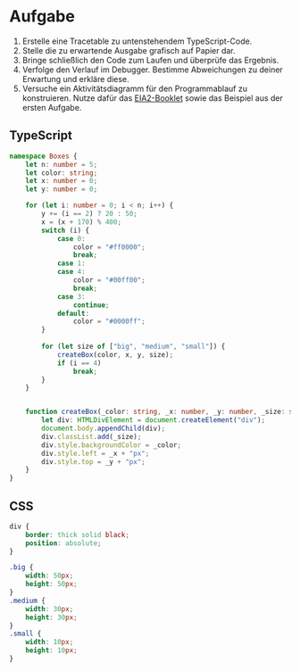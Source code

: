 # Aufgabe
1. Erstelle eine Tracetable zu untenstehendem TypeScript-Code.
1. Stelle die zu erwartende Ausgabe grafisch auf Papier dar.
1. Bringe schließlich den Code zum Laufen und überprüfe das Ergebnis.
1. Verfolge den Verlauf im Debugger. Bestimme Abweichungen zu deiner Erwartung und erkläre diese.
1. Versuche ein Aktivitätsdiagramm für den Programmablauf zu konstruieren. Nutze dafür das [EIA2-Booklet](https://https://github.com/JirkaDellOro/EIA2-Inverted/blob/master/X01_Appendix/EIA2-Inverted_Booklet.pdf) sowie das Beispiel aus der ersten Aufgabe.

## TypeScript
```typescript
namespace Boxes {
    let n: number = 5;
    let color: string;
    let x: number = 0;
    let y: number = 0;

    for (let i: number = 0; i < n; i++) {
        y += (i == 2) ? 20 : 50;
        x = (x + 170) % 400;
        switch (i) {
            case 0:
                color = "#ff0000";
                break;
            case 1:
            case 4:
                color = "#00ff00";
                break;
            case 3:
                continue;
            default:
                color = "#0000ff";
        }
        
        for (let size of ["big", "medium", "small"]) {
            createBox(color, x, y, size);
            if (i == 4)
                break;
        }
    }


    function createBox(_color: string, _x: number, _y: number, _size: string): void {
        let div: HTMLDivElement = document.createElement("div");
        document.body.appendChild(div);
        div.classList.add(_size);
        div.style.backgroundColor = _color;
        div.style.left = _x + "px";
        div.style.top = _y + "px";
    }
}
```

## CSS
```css
div {
    border: thick solid black;
    position: absolute;
}

.big {
    width: 50px;
    height: 50px;
}
.medium {
    width: 30px;
    height: 30px;
}
.small {
    width: 10px;
    height: 10px;
}
```